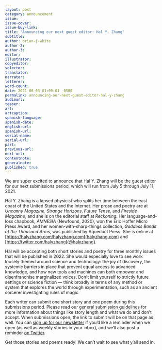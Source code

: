 ```yaml
---
layout: post
category: announcement
issue:
issue-cover:
issue-buy-link:
title: "Announcing our next guest editor: Hal Y. Zhang"
subtitle:
author: brian-j-white
author-2:
author-3:
editor:
illustrator:
copyeditor:
selector:
translator:
narrator:
letterer:
word-count:
date: 2021-06-03 01:00:01 -0500
permalink: announcing-our-next-guest-editor-hal-y-zhang
audiourl:
teaser:
art:
artcaption:
spanish-language:
spanish-date:
english-url:
spanish-url:
serial-name:
serial-url:
part:
previous-url:
next-url:
contentnote:
generalnote:
published: true
---
```


We are super excited to announce that Hal Y. Zhang will be the guest editor for our next submissions period, which will run from July 5 through July 11, 2021.

Hal Y. Zhang is a lapsed physicist who splits her time between the east coast of the United States and the Internet. Her prose and poetry are at _Uncanny Magazine_, _Strange Horizons_, _Future Tense_, and _Fireside Magazine_, and she is on the editorial staff at _Reckoning_. Her language-and-loss chapbook, _AMNESIA_ (Newfound, 2020), won the Eric Hoffer Micro Press Award, and her women-with-sharp-things collection, _Goddess Bandit of the Thousand Arms_, was published by Aqueduct Press. She is online at [https://halyzhang.com/halyzhang.com](halyzhang.com) and [https://twitter.com/halyzhang](@halyzhang).

Hal will be accepting both short stories and poetry for three monthly issues that will be published in 2022. She would especially love to see work loosely themed around science and technology: the joy of discovery, the systemic barriers in place that prevent equal access to advanced knowledge, and how new tools and machines can both empower and disenfranchise marginalized voices. Don't limit yourself to strictly future settings or science fiction — think broadly in terms of any method or system that explores the world through experimentation, such as an ancient sorcerer investigating rules of magic.

Each writer can submit one short story and one poem during this submissions period. Please read our [general submission guidelines](https://firesidefiction.com/submissions) for more information about things like story length and what we do and don't accept. When submissions open, the link to submit will be on that page as well. You can [sign up for our newsletter](https://firesidefictioncompany.us7.list-manage.com/subscribe/post?u=0c60ee4cf297215c61d55e861&id=afc8f5cf09) if you’d like a reminder when we open (as well as weekly stories in your inbox), and we’ll also post a reminder [on Twitter](https://twitter.com/FiresideFiction).

Get those stories and poems ready! We can’t wait to see what y’all send in.
